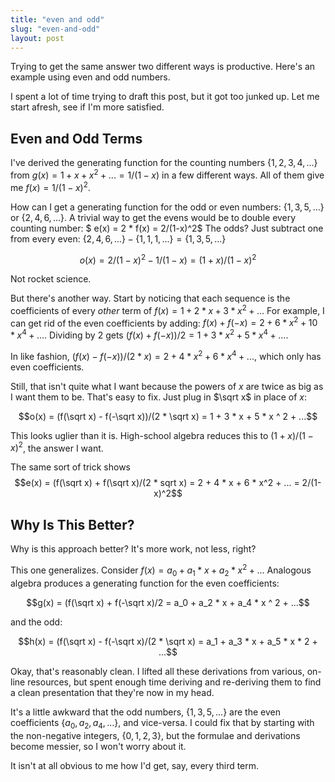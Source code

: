 ```yaml
---
title: "even and odd"
slug: "even-and-odd"
layout: post
---
```


Trying to get the same answer two different ways is productive.
Here's an example using even and odd numbers.

I spent a lot of time trying to draft this post, but it got too junked up. Let me start afresh,
see if I'm more satisfied.

## Even and Odd Terms

I've derived the generating function for the counting numbers $\lbrace 1, 2, 3, 4, ... \rbrace$
from $g(x) = 1 + x + x^2 + ... = 1/(1-x)$ in a few different ways.
All of them give me $f(x) = 1/(1-x)^2$.

How can I get a generating function for the odd or even numbers: $\lbrace 1, 3, 5, ... \rbrace$ or $\lbrace 2, 4, 6, ... \rbrace$.
A trivial way to get the evens would be to double every counting number: $ e(x) = 2 * f(x) = 2/(1-x)^2$
The odds? Just subtract one from every even: $\lbrace 2, 4, 6, ... \rbrace - \lbrace 1, 1, 1, ... \rbrace = \lbrace 1, 3, 5, ... \rbrace$

$$ o(x) = 2/(1-x)^2 - 1/(1-x) = (1+x)/(1-x)^2$$

Not rocket science.

But there's another way.  Start by noticing that each sequence is the coefficients of every *other* term of $f(x) = 1 + 2 * x + 3 * x^2 + ...$
For example, I can get rid of the even coefficients by adding: $f(x) + f(-x) = 2 + 6 * x^2 + 10 * x^4 + ...$. Dividing by 2 gets
$(f(x) + f(-x))/2 = 1 + 3 * x^2 + 5 * x^4 + ...$.

In like fashion, $(f(x) - f(-x))/(2 * x) = 2 + 4 * x^2 + 6 * x^4 + ...$, which only has even coefficients.

Still, that isn't quite what I want because the powers of $x$ are twice as big as I want them to be.
That's easy to fix. Just plug in $\sqrt x$ in place of $x$:

$$o(x) = (f(\sqrt x) - f(-\sqrt x))/(2 * \sqrt x) = 1 + 3 * x + 5 * x ^ 2 + ...$$

This looks uglier than it is. High-school algebra reduces this to $(1+x)/(1-x)^2$, the answer I want.

The same sort of trick shows
$$e(x) = (f(\sqrt x) + f(\sqrt x)/(2 * sqrt x) = 2 + 4 * x + 6 * x^2 + ... = 2/(1-x)^2$$

## Why Is This Better?

Why is this approach better? It's more work, not less, right?

This one generalizes. Consider $f(x) = a_0 + a_1 * x + a_2 * x^2 + ...$
Analogous algebra produces a generating function for the even coefficients:

$$g(x) = (f(\sqrt x) + f(-\sqrt x)/2 = a_0 + a_2 * x + a_4 * x ^ 2 + ...$$

and the odd:

$$h(x) = (f(\sqrt x) - f(-\sqrt x)/(2 * \sqrt x) = a_1 + a_3 * x + a_5 * x * 2 + ...$$

Okay, that's reasonably clean. I lifted all these derivations from various, on-line resources, but spent enough time deriving and re-deriving them
to find a clean presentation that they're now in my head.

It's a little awkward that the odd numbers, $\lbrace 1, 3, 5, ... \rbrace$ are the even coefficients $\lbrace a_0, a_2, a_4, ... \rbrace$, and vice-versa.
I could fix that by starting with the non-negative integers, $\lbrace 0, 1, 2, 3 \rbrace$, but the formulae and derivations become messier, so I won't worry about it.

It isn't at all obvious to me how I'd get, say, every third term.
